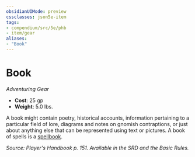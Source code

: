 ```yaml
---
obsidianUIMode: preview
cssclasses: json5e-item
tags:
- compendium/src/5e/phb
- item/gear
aliases: 
- "Book"
---
```

# Book
*Adventuring Gear*  

- **Cost**: 25 gp
- **Weight**: 5.0 lbs.

A book might contain poetry, historical accounts, information pertaining to a particular field of lore, diagrams and notes on gnomish contraptions, or just about anything else that can be represented using text or pictures. A book of spells is a [spellbook](/compendium/items/spellbook.md).

*Source: Player's Handbook p. 151. Available in the SRD and the Basic Rules.*